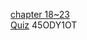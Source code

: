 [chapter 18~23](https://enchupin.tistory.com/169)<br>
[Quiz](https://enchupin.tistory.com/170)
45ODY1OT
